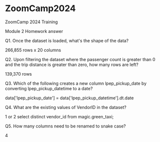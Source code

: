 # ZoomCamp2024
ZoomCamp 2024 Training

Module 2 Homework answer

Q1. Once the dataset is loaded, what's the shape of the data?

266,855 rows x 20 columns

Q2. Upon filtering the dataset where the passenger count is greater than 0 and the trip distance is greater than zero, how many rows are left?

139,370 rows

Q3. Which of the following creates a new column lpep_pickup_date by converting lpep_pickup_datetime to a date?

data['lpep_pickup_date'] = data['lpep_pickup_datetime'].dt.date

Q4. What are the existing values of VendorID in the dataset?

1 or 2
select distinct vendor_id from magic.green_taxi;

Q5. How many columns need to be renamed to snake case?

4
